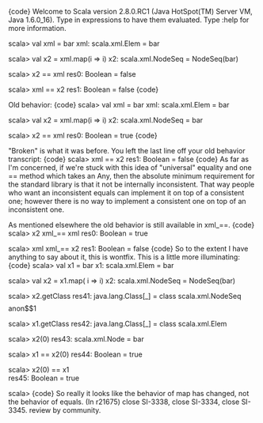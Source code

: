 {code}
Welcome to Scala version 2.8.0.RC1 (Java HotSpot(TM) Server VM, Java 1.6.0_16).
Type in expressions to have them evaluated.
Type :help for more information.

scala> val xml = <foo>bar</foo>
xml: scala.xml.Elem = <foo>bar</foo>

scala> val x2 = xml.map(i => i)
x2: scala.xml.NodeSeq = NodeSeq(<foo>bar</foo>)

scala> x2 == xml
res0: Boolean = false

scala> xml == x2
res1: Boolean = false
{code}

Old behavior:
{code}
scala> val xml = <foo>bar</foo>
xml: scala.xml.Elem = <foo>bar</foo>

scala> val x2 = xml.map(i => i)
x2: scala.xml.NodeSeq = <foo>bar</foo>

scala> x2 == xml
res0: Boolean = true
{code}

"Broken" is what it was before.  You left the last line off your old behavior transcript:
{code}
scala> xml == x2
res1: Boolean = false
{code}
As far as I'm concerned, if we're stuck with this idea of "universal" equality and one == method which takes an Any, then the absolute minimum requirement for the standard library is that it not be internally inconsistent.  That way people who want an inconsistent equals can implement it on top of a consistent one; however there is no way to implement a consistent one on top of an inconsistent one.

As mentioned elsewhere the old behavior is still available in xml_==.
{code}
scala> x2 xml_== xml
res0: Boolean = true

scala> xml xml_== x2
res1: Boolean = false
{code}
So to the extent I have anything to say about it, this is wontfix.
This is a little more illuminating:
{code}
scala> val x1 = <foo>bar</foo>
x1: scala.xml.Elem = <foo>bar</foo>

scala> val x2 = x1.map( i => i)
x2: scala.xml.NodeSeq = NodeSeq(<foo>bar</foo>)

scala> x2.getClass
res41: java.lang.Class[_] = class scala.xml.NodeSeq$$$$anon$$1

scala> x1.getClass
res42: java.lang.Class[_] = class scala.xml.Elem

scala> x2(0)
res43: scala.xml.Node = <foo>bar</foo>

scala> x1 == x2(0)
res44: Boolean = true

scala> x2(0) == x1  
res45: Boolean = true

scala> 
{code}
So really it looks like the behavior of map has changed, not the behavior of equals.
(In r21675) close SI-3338, close SI-3334, close SI-3345. review by community.

